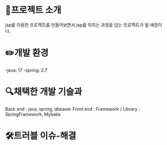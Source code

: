 # 📑프로젝트 소개

jsp를 이용한 프로젝트를 만들어보면서 jsp를 익히는 과정을 담는 프로젝트가 될 예정이다.


# ✏️개발 환경
-java: 17
-spring: 2.7


# 🔍채택한 개발 기술과 

Back end : java, spring, dbeaver
Front end :
Framework / Library : SpringFramework, Mybatis


# 🛠️트러블 이슈-해결
